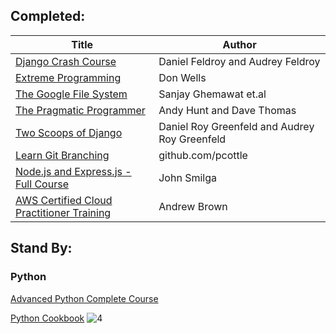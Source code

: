 ## Completed:

|Title|Author
|---|---|
[Django Crash Course](https://www.scribd.com/document/459262375/Daniel-Roy-Greenfield-Audrey-Roy-Greenfield-Django-Crash-Course-2020-pdf)|Daniel Feldroy and Audrey Feldroy|
[Extreme Programming](http://www.extremeprogramming.org/index.html)|Don Wells|
[The Google File System](https://static.googleusercontent.com/media/research.google.com/en//archive/gfs-sosp2003.pdf)|Sanjay Ghemawat et.al|
[The Pragmatic Programmer](https://github.com/PegasusWang/books-1/raw/master/software-development/The%20Pragmatic%20Programmer.pdf)|Andy Hunt and Dave Thomas|
[Two Scoops of Django](https://www.feldroy.com/books/two-scoops-of-django-3-x)|Daniel Roy Greenfeld and Audrey Roy Greenfeld|
[Learn Git Branching](https://learngitbranching.js.org)|github.com/pcottle|
[Node.js and Express.js - Full Course](https://www.youtube.com/watch?v=Oe421EPjeBE) | John Smilga |
[AWS Certified Cloud Practitioner Training](https://www.youtube.com/watch?v=3hLmDS179YE&ab_channel=freeCodeCamp.org) | Andrew Brown |

## Stand By:

### Python

[Advanced Python Complete Course](https://www.youtube.com/watch?v=HGOBQPFzWKo&ab_channel=freeCodeCamp.org)

[Python Cookbook](https://github.com/CavalcanteLucas/cookbook/blob/master/Python_Cookbook_3rd_Edition.pdf) ![4](https://progress-bar.dev/26/?title=pg.175\/pg.664&color=babaca&width=120)
